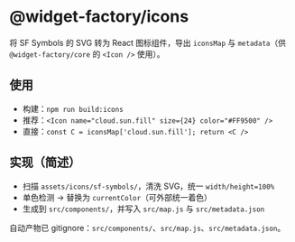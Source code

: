 # @widget-factory/icons

将 SF Symbols 的 SVG 转为 React 图标组件，导出 `iconsMap` 与 `metadata`（供 `@widget-factory/core` 的 `<Icon />` 使用）。

## 使用
- 构建：`npm run build:icons`
- 推荐：`<Icon name="cloud.sun.fill" size={24} color="#FF9500" />`
- 直接：`const C = iconsMap['cloud.sun.fill']; return <C />`

## 实现（简述）
- 扫描 `assets/icons/sf-symbols/`，清洗 SVG，统一 `width/height=100%`
- 单色检测 → 替换为 `currentColor`（可外部统一着色）
- 生成到 `src/components/`，并写入 `src/map.js` 与 `src/metadata.json`

自动产物已 gitignore：`src/components/`、`src/map.js`、`src/metadata.json`。
